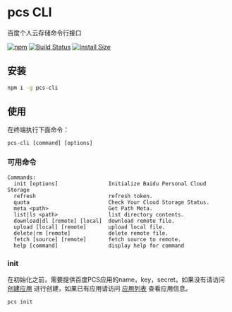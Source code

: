 # pcs CLI

百度个人云存储命令行接口

[![npm][npm]][npm-url]
[![Build Status][build-status]][build-status-url]
[![Install Size][size]][size-url]

## 安装

```sh
npm i -g pcs-cli
```

## 使用
在终端执行下面命令：

```
pcs-cli [command] [options]
```

### 可用命令
```
Commands:
  init [options]                Initialize Baidu Personal Cloud Storage
  refresh                       refresh token.
  quota                         Check Your Cloud Storage Status.
  meta <path>                   Get Path Meta.
  list|ls <path>                list directory contents.
  download|dl [remote] [local]  download remote file.
  upload [local] [remote]       upload local file.
  delete|rm [remote]            delete remote file.
  fetch [source] [remote]       fetch source to remote.
  help [command]                display help for command
```

### init
在初始化之前，需要提供百度PCS应用的name，key，secret。如果没有请访问 [创建应用](https://pan.baidu.com/union/console/createapp) 进行创建，如果已有应用请访问 [应用列表](https://pan.baidu.com/union/console/applist) 查看应用信息。

```sh
pcs init
```


[npm]: https://img.shields.io/npm/v/pcs-cli.svg
[npm-url]: https://www.npmjs.com/package/pcs-cli
[build-status]: https://github.com/yangjunlong/pcs-cli/workflows/pcs-cli/badge.svg?branch=master
[build-status-url]: https://github.com/yangjunlong/pcs-cli/actions
[size]: https://packagephobia.com/badge?p=pcs-cli
[size-url]: https://packagephobia.com/result?p=pcs-cli
